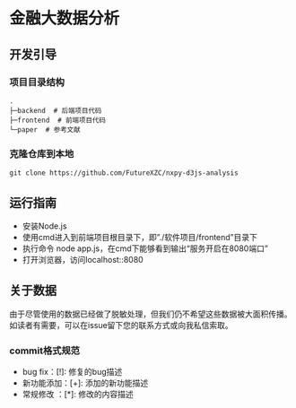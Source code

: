 # 金融大数据分析

## 开发引导

### 项目目录结构

```
.
├─backend  # 后端项目代码
├─frontend  # 前端项目代码
└─paper  # 参考文献

```

### 克隆仓库到本地

```
git clone https://github.com/FutureXZC/nxpy-d3js-analysis
```

## 运行指南

- 安装Node.js
- 使用cmd进入到前端项目根目录下，即”./软件项目/frontend”目录下
- 执行命令 node app.js，在cmd下能够看到输出“服务开启在8080端口”
- 打开浏览器，访问localhost::8080

## 关于数据

由于尽管使用的数据已经做了脱敏处理，但我们仍不希望这些数据被大面积传播。如读者有需要，可以在issue留下您的联系方式或向我私信索取。

### commit格式规范

- bug fix：[!]: 修复的bug描述
- 新功能添加：[+]: 添加的新功能描述
- 常规修改 ：[*]: 修改的内容描述
